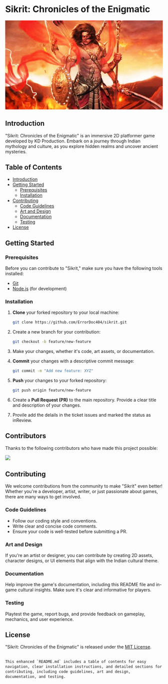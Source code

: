 # Sikrit: Chronicles of the Enigmatic

![Sikrit Banner](banner.png)

## Introduction

"Sikrit: Chronicles of the Enigmatic" is an immersive 2D platformer game developed by KD Production. Embark on a journey through Indian mythology and culture, as you explore hidden realms and uncover ancient mysteries.

## Table of Contents

- [Introduction](#introduction)
- [Getting Started](#getting-started)
  - [Prerequisites](#prerequisites)
  - [Installation](#installation)
- [Contributing](#contributing)
  - [Code Guidelines](#code-guidelines)
  - [Art and Design](#art-and-design)
  - [Documentation](#documentation)
  - [Testing](#testing)
- [License](#license)

## Getting Started

### Prerequisites

Before you can contribute to "Sikrit," make sure you have the following tools installed:

- [Git](https://git-scm.com/)
- [Node.js](https://nodejs.org/) (for development)

### Installation

1. **Clone** your forked repository to your local machine:

   ```bash
   git clone https://github.com/ErrorDoc404/sikrit.git
   ```

2. Create a new branch for your contribution:

   ```bash
   git checkout -b feature/new-feature
   ```

3. Make your changes, whether it's code, art assets, or documentation.

4. **Commit** your changes with a descriptive commit message:

   ```bash
   git commit -m "Add new feature: XYZ"
   ```

5. **Push** your changes to your forked repository:

   ```bash
   git push origin feature/new-feature
   ```

6. Create a **Pull Request (PR)** to the main repository. Provide a clear title and description of your changes.

7. Provile add the delails in the ticket issues and marked the status as inReview.

## Contributors

Thanks to the following contributors who have made this project possible:

<a href="https://github.com/ErrorDoc404/Sikrit/graphs/contributors">
  <img src="https://contributors-img.web.app/image?repo=ErrorDoc404/Sikrit" />
</a>

## Contributing

We welcome contributions from the community to make "Sikrit" even better! Whether you're a developer, artist, writer, or just passionate about games, there are many ways to get involved.

### Code Guidelines

- Follow our coding style and conventions.
- Write clear and concise code comments.
- Ensure your code is well-tested before submitting a PR.

### Art and Design

If you're an artist or designer, you can contribute by creating 2D assets, character designs, or UI elements that align with the Indian cultural theme.

### Documentation

Help improve the game's documentation, including this README file and in-game cultural insights. Make sure it's clear and informative for players.

### Testing

Playtest the game, report bugs, and provide feedback on gameplay, mechanics, and user experience.

## License

"Sikrit: Chronicles of the Enigmatic" is released under the [MIT License](LICENSE.md).
```

This enhanced `README.md` includes a table of contents for easy navigation, clear installation instructions, and detailed sections for contributing, including code guidelines, art and design, documentation, and testing.